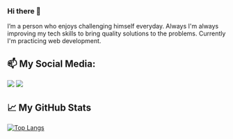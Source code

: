 ### Hi there 👋
I’m a person who enjoys challenging himself everyday. Always I'm always improving my tech skills to bring quality solutions to the problems. Currently I'm practicing web development.

📫 My Social Media:
---
<a href="https://www.linkedin.com/in/piero-pilco-reynoso"><img src="https://img.shields.io/badge/LinkedIn-0077B5?style=for-the-badge&logo=linkedin&logoColor=white"></img></a>
<a href="https://twitter.com/ppr2k"><img src="https://img.shields.io/badge/Twitter-1DA1F2?style=for-the-badge&logo=twitter&logoColor=white"></img></a>

📈 My GitHub Stats
---
[![Top Langs](https://github-readme-stats.vercel.app/api/top-langs/?username=pieropr2k&layout=compact&theme=prussian)](https://github.com/pieropr2k/github-readme-stats)

<!--
**pieropr2k/pieropr2k** is a ✨ _special_ ✨ repository because its `README.md` (this file) appears on your GitHub profile.

Here are some ideas to get you started:

- 🔭 I’m currently working on ...
- 🌱 I’m currently learning ...
- 👯 I’m looking to collaborate on ...
- 🤔 I’m looking for help with ...
- 💬 Ask me about ...
- 📫 How to reach me: ...
- 😄 Pronouns: ...
- ⚡ Fun fact: ...
-->
